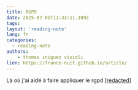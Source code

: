 ```yaml
---
title: RGPD
date: 2025-07-05T11:33:11.109Z
tags:
layout: 'reading-note'
lang: fr
categories: 
  - reading-note
authors:
    - thomas iniguez visioli
lien: https://france-nuit.github.io/article/
---
```

Là où j'ai aidé à faire appliquer le rgpd 
<a href="https://france-nuit.github.io/article/">[redacted]</a> 
